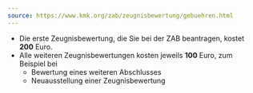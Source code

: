 ```yaml
---
source: https://www.kmk.org/zab/zeugnisbewertung/gebuehren.html
---
```

- Die erste Zeugnisbewertung, die Sie bei der ZAB beantragen, kostet **200** Euro.
- Alle weiteren Zeugnisbewertungen kosten jeweils **100** Euro, zum Beispiel bei
	- Bewertung eines weiteren Abschlusses
	- Neuausstellung einer Zeugnisbewertung